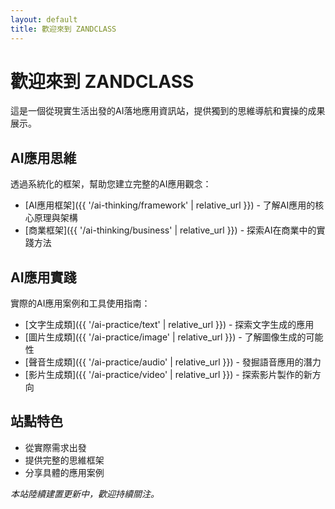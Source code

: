 ```yaml
---
layout: default
title: 歡迎來到 ZANDCLASS
---
```


# 歡迎來到 ZANDCLASS

這是一個從現實生活出發的AI落地應用資訊站，提供獨到的思維導航和實操的成果展示。

## AI應用思維

透過系統化的框架，幫助您建立完整的AI應用觀念：

- [AI應用框架]({{ '/ai-thinking/framework' | relative_url }}) - 了解AI應用的核心原理與架構
- [商業框架]({{ '/ai-thinking/business' | relative_url }}) - 探索AI在商業中的實踐方法

## AI應用實踐

實際的AI應用案例和工具使用指南：

- [文字生成類]({{ '/ai-practice/text' | relative_url }}) - 探索文字生成的應用
- [圖片生成類]({{ '/ai-practice/image' | relative_url }}) - 了解圖像生成的可能性
- [聲音生成類]({{ '/ai-practice/audio' | relative_url }}) - 發掘語音應用的潛力
- [影片生成類]({{ '/ai-practice/video' | relative_url }}) - 探索影片製作的新方向

## 站點特色

- 從實際需求出發
- 提供完整的思維框架
- 分享具體的應用案例

*本站陸續建置更新中，歡迎持續關注。*